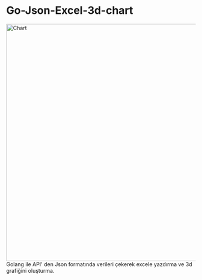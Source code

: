 # Go-Json-Excel-3d-chart
<img width="630" alt="Chart" src="https://user-images.githubusercontent.com/92402372/152597242-eb230eac-2957-414d-9fca-b8fdb47f4014.png">
Golang ile API' den Json formatında verileri çekerek excele yazdırma ve 3d grafiğini oluşturma.

